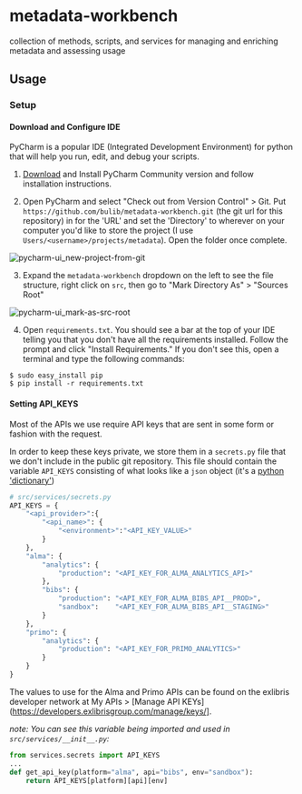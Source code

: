 # metadata-workbench
collection of methods, scripts, and services for managing and enriching metadata and assessing usage

## Usage


### Setup


#### Download and Configure IDE

PyCharm is a popular IDE (Integrated Development Environment) for python that will help you run, edit, and debug 
  your scripts. 

1. [Download](https://www.jetbrains.com/pycharm-edu/download/) and Install PyCharm Community version and follow installation instructions.

2. Open PyCharm and select "Check out from Version Control" > Git. Put `https://github.com/bulib/metadata-workbench.git` (the git url for this repository) in for the 'URL' and set the 'Directory' to wherever on your computer you'd like to store the project (I use `Users/<username>/projects/metadata`). Open the folder once complete.

![pycharm-ui_new-project-from-git](https://user-images.githubusercontent.com/5565284/52804301-eab93000-3051-11e9-8b19-2cbb23584d6c.png)

3. Expand the `metadata-workbench` dropdown on the left to see the file structure, right click on `src`, then go to "Mark Directory As" > "Sources Root"
  
![pycharm-ui_mark-as-src-root](https://user-images.githubusercontent.com/5565284/52809718-ea736180-305e-11e9-84fa-fdc7427a7eba.png)

4. Open `requirements.txt`. You should see a bar at the top of your IDE telling you that you don't have all the requirements installed. Follow the prompt and click "Install Requirements." If you don't see this, open a terminal and type the following commands:
``` 
$ sudo easy_install pip
$ pip install -r requirements.txt
```

#### Setting API_KEYS

Most of the APIs we use require API keys that are sent in some form or fashion with the request. 

In order to keep these keys private, we store them in a `secrets.py` file that we don't include in the public
  git repository. This file should contain the variable `API_KEYS` consisting of what looks like a 
  `json` object (it's a [python 'dictionary'](https://docs.python.org/3/library/stdtypes.html#dictionary-view-objects))
  
```python
# src/services/secrets.py
API_KEYS = {
    "<api_provider>":{
        "<api_name>": {
            "<environment>":"<API_KEY_VALUE>"
        }
    },
    "alma": {
        "analytics": {
            "production": "<API_KEY_FOR_ALMA_ANALYTICS_API>"
        },
        "bibs": {
            "production": "<API_KEY_FOR_ALMA_BIBS_API__PROD>",
            "sandbox":    "<API_KEY_FOR_ALMA_BIBS_API__STAGING>"
        }
    },
    "primo": {
        "analytics": {
            "production": "<API_KEY_FOR_PRIMO_ANALYTICS>"
        }
    }
}
```

The values to use for the Alma and Primo APIs can be found on the exlibris developer network at My APIs > [Manage API KEYs](https://developers.exlibrisgroup.com/manage/keys/]. 

_note: You can see this variable being imported and used in `src/services/__init__.py`:_
```python 
from services.secrets import API_KEYS
...
def get_api_key(platform="alma", api="bibs", env="sandbox"):
    return API_KEYS[platform][api][env]
```
